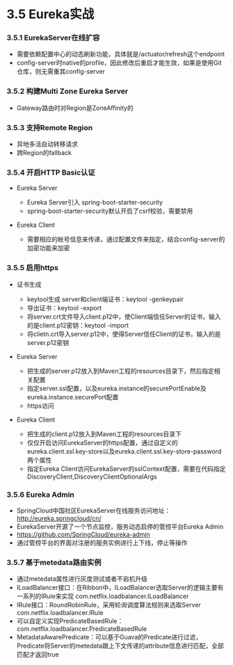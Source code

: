 # 3.5 Eureka实战

### 3.5.1 EurekaServer在线扩容

- 需要依赖配置中心的动态刷新功能，具体就是/actuator/refresh这个endpoint
- config-server时native的profile，因此修改后重启才能生效，如果是使用Git仓库，则无需重其config-server


### 3.5.2 构建Multi Zone Eureka Server

- Gateway路由时对Region是ZoneAffinity的

### 3.5.3 支持Remote Region

- 异地多活自动转移请求
- 跨Region的fallback

### 3.5.4 开启HTTP Basic认证

- Eureka Server
  - Eureka Server引入 spring-boot-starter-security
  - spring-boot-starter-security默认开启了csrf校验，需要禁用

- Eureka Client
  - 需要相应的帐号信息来传递，通过配置文件来指定，结合config-server的加密功能来加密

### 3.5.5 启用https

- 证书生成
  - keytool生成 server和client端证书：keytool -genkeypair
  - 导出证书：keytool -export
  - 将server.crt文件导入client.p12中，使Client端信任Server的证书，输入的是client.p12密钥：keytool -import
  - 将clietn.crt导入server.p12中，使得Server信任Client的证书，输入的是server.p12密钥

- Eureka Server
  - 把生成的server.p12放入到Maven工程的resources目录下，然后指定相关配置
  - 指定server.ssl配置，以及eureka.instance的securePortEnable及eureka.instance.securePort配置
  - https访问

- Eureka Client
  - 把生成的client.p12放入到Maven工程的resources目录下
  - 仅仅开启访问EurekaServer的https配置，通过自定义的eureka.client.ssl.key-store以及eureka.client.ssl.key-store-password两个属性
  - 指定Eureka Client访问EurekaServer的sslContext配置，需要在代码指定DiscoveryClient,DiscoveryClientOptionalArgs

### 3.5.6 Eureka Admin

- SpringCloud中国社区EurekaServer在线服务访问地址：http://eureka.springcloud/cn/
- EurekaServer开源了一个节点监控，服务动态启停的管控平台Eureka Admin
- <url>https://github.com/SpringCloud/eureka-admin</url>
- 通过管控平台的界面对注册的服务实例进行上下线，停止等操作

### 3.5.7 基于metedata路由实例

- 通过metedata属性进行灰度测试或者不宕机升级
- ILoadBalancer接口：在Ribbon中，ILoadBalancer选取Server的逻辑主要有一系列的IRule来实现 com.netflix.loadbalancer.ILoadBalancer
- IRule接口：RoundRobinRule，采用轮询调度算法规则来选取Server com.netflix.loadbalancer.IRule
- 可以自定义实现PredicateBasedRule：com.netflix.loadbalancer.PredicateBasedRule
- MetadataAwarePredicate：可以基于Guava的Predicate进行过滤，Predicate将Server的metedata跟上下文传递的attribute信息进行匹配，全部匹配才返回true
